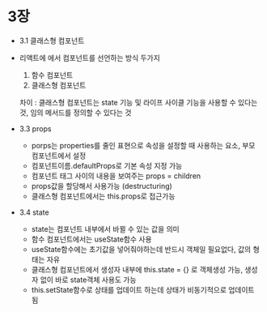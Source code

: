 # 3장

* 3.1 클래스형 컴포넌트   
- 리액트에 에서 컴포넌트를 선언하는 방식 두가지   
    1. 함수 컴포넌트   
    2. 클래스형 컴포넌트   

    차이 : 클래스형 컴포넌트는 state 기능 및 라이프 사이클 기능을 사용할 수 있다는것, 임의 메서드를 정의할 수 있다는 것

 * 3.3 props      
    - porps는 properties를 줄인 표현으로 속성을 설정할 때 사용하는 요소, 부모 컴포넌트에서 설정
    - 컴포넌트이름.defaultProps로 기본 속성 지정 가능
    - 컴포넌트 태그 사이의 내용을 보여주는 props = children
    - props값을 할당해서 사용가능 (destructuring)
    - 클래스형 컴포넌트에서는 this.props로 접근가능

* 3.4 state      
    - state는 컴포넌트 내부에서 바뀔 수 있는 값을 의미
    - 함수 컴포넌트에서는 useState함수 사용
    - useState함수에는 초기값을 넣어줘야하는데 반드시 객체일 필요없다, 값의 형태는 자유
    - 클래스형 컴포넌트에서 생성자 내부에 this.state = {} 로 객체생성 가능, 생성자 없이 바로 state객체 사용도 가능
    - this.setState함수로 상태를 업데이트 하는데 상태가 비동기적으로 업데이트 됨